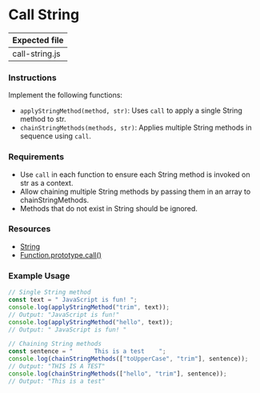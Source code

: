# Call String

| Expected file  |
| -------------- |
| call-string.js |

### Instructions

Implement the following functions:

- `applyStringMethod(method, str)`: Uses `call` to apply a single String method to str.
- `chainStringMethods(methods, str)`: Applies multiple String methods in sequence using `call`.

### Requirements

- Use `call` in each function to ensure each String method is invoked on str as a context.
- Allow chaining multiple String methods by passing them in an array to chainStringMethods.
- Methods that do not exist in String should be ignored.

### Resources

- [String](https://developer.mozilla.org/en-US/docs/Web/JavaScript/Reference/Global_Objects/String)
- [Function.prototype.call()](https://developer.mozilla.org/en-US/docs/Web/JavaScript/Reference/Global_Objects/Function/call)

### Example Usage

```js
// Single String method
const text = " JavaScript is fun! ";
console.log(applyStringMethod("trim", text));
// Output: "JavaScript is fun!"
console.log(applyStringMethod("hello", text));
// Output: " JavaScript is fun! "

// Chaining String methods
const sentence = "      This is a test    ";
console.log(chainStringMethods(["toUpperCase", "trim"], sentence));
// Output: "THIS IS A TEST"
console.log(chainStringMethods(["hello", "trim"], sentence));
// Output: "This is a test"
```
